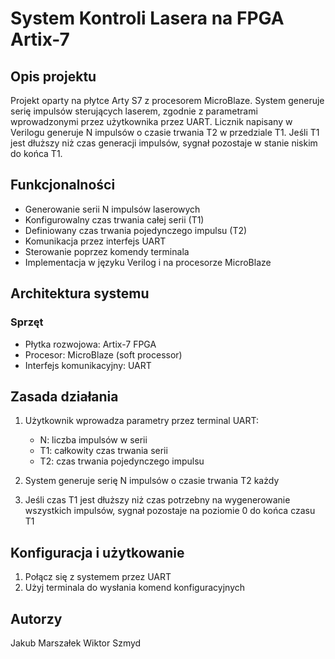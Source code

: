 # System Kontroli Lasera na FPGA Artix-7

## Opis projektu

Projekt oparty na płytce Arty S7 z procesorem MicroBlaze. System generuje serię impulsów sterujących laserem, zgodnie z parametrami wprowadzonymi przez użytkownika przez UART. Licznik napisany w Verilogu generuje N impulsów o czasie trwania T2 w przedziale T1. Jeśli T1 jest dłuższy niż czas generacji impulsów, sygnał pozostaje w stanie niskim do końca T1.

## Funkcjonalności

* Generowanie serii N impulsów laserowych
* Konfigurowalny czas trwania całej serii (T1)
* Definiowany czas trwania pojedynczego impulsu (T2)
* Komunikacja przez interfejs UART
* Sterowanie poprzez komendy terminala
* Implementacja w języku Verilog i na procesorze MicroBlaze

## Architektura systemu

### Sprzęt

* Płytka rozwojowa: Artix-7 FPGA
* Procesor: MicroBlaze (soft processor)
* Interfejs komunikacyjny: UART

## Zasada działania

1. Użytkownik wprowadza parametry przez terminal UART:
   * N: liczba impulsów w serii
   * T1: całkowity czas trwania serii
   * T2: czas trwania pojedynczego impulsu

2. System generuje serię N impulsów o czasie trwania T2 każdy
3. Jeśli czas T1 jest dłuższy niż czas potrzebny na wygenerowanie wszystkich impulsów, sygnał pozostaje na poziomie 0 do końca czasu T1

## Konfiguracja i użytkowanie

1. Połącz się z systemem przez UART
2. Użyj terminala do wysłania komend konfiguracyjnych


## Autorzy

Jakub Marszałek
Wiktor Szmyd
